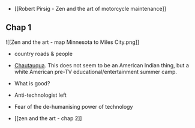 - [[Robert Pirsig - Zen and the art of motorcycle maintenance]]

## Chap 1
![[Zen and the art - map Minnesota to Miles City.png]]
- country roads & people
- [Chautauqua](https://en.m.wikipedia.org/wiki/Chautauqua). This does not seem to be an American Indian thing, but a white American pre-TV educational/entertainment summer camp. 
- What is good?
- Anti-technologist left
- Fear of the de-humanising power of technology

- [[zen and the art - chap 2]]